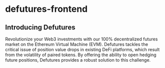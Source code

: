 # defutures-frontend


## Introducing Defutures
Revolutionize your Web3 investments with our 100% decentralized futures market on the Ethereum Virtual Machine (EVM). Defutures tackles the critical issue of position value drops in existing DeFi platforms, which result from the volatility of paired tokens. By offering the ability to open hedging future positions, Defutures provides a robust solution to this challenge.